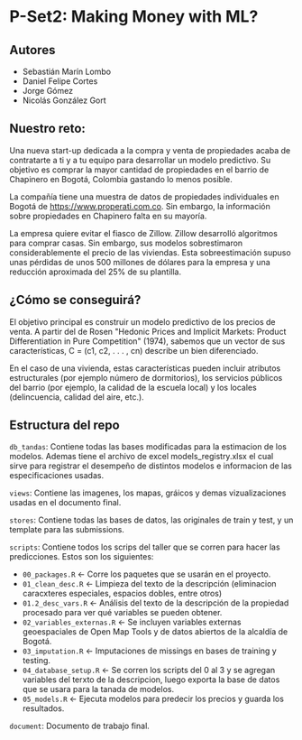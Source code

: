 # P-Set2: Making Money with ML?

## Autores

- Sebastián Marín Lombo
- Daniel Felipe Cortes
- Jorge Gómez
- Nicolás González Gort

## Nuestro reto:
Una nueva start-up dedicada a la compra y venta de propiedades acaba de contratarte a ti y a tu equipo para desarrollar un modelo predictivo. Su objetivo es comprar la mayor cantidad de propiedades en el barrio de Chapinero en Bogotá, Colombia gastando lo menos posible.

La compañía tiene una muestra de datos de propiedades individuales en Bogotá de https://www.properati.com.co. Sin embargo, la información sobre propiedades en Chapinero falta en su mayoría.

La empresa quiere evitar el fiasco de Zillow. Zillow desarrolló algoritmos para comprar casas. Sin embargo, sus modelos sobrestimaron considerablemente el precio de las viviendas. Esta sobreestimación supuso unas pérdidas de unos 500 millones de dólares para la empresa y una reducción aproximada del 25% de su plantilla.

## ¿Cómo se conseguirá?
El objetivo principal es construir un modelo predictivo de los precios de venta. A partir del de Rosen "Hedonic Prices and Implicit Markets: Product Differentiation in Pure Competition" (1974), sabemos que un vector de sus características, C = (c1, c2, . . . , cn) describe un bien diferenciado.

En el caso de una vivienda, estas características pueden incluir atributos estructurales (por ejemplo número de dormitorios), los servicios públicos del barrio (por ejemplo, la calidad de la escuela local) y los locales (delincuencia, calidad del aire, etc.). 

## Estructura del repo

`db_tandas`:
Contiene todas las bases modificadas para la estimacion de los modelos.
Ademas tiene el archivo de excel models_registry.xlsx el cual sirve para registrar el desempeño de distintos modelos e informacion de las especificaciones usadas. 

`views`:
Contiene las imagenes, los mapas, gráicos y demas vizualizaciones usadas en el documento final. 


`stores`:
Contiene todas las bases de datos, las originales de train y test, y un template para las submissions.

`scripts`:
Contiene todos los scrips del taller que se corren para hacer las predicciones. Estos son los siguientes: 
- `00_packages.R` <- Corre los paquetes que se usarán en el proyecto.
- `01_clean_desc.R` <- Limpieza del texto de la descripción (eliminacion caracxteres especiales, espacios dobles, entre otros)
- `01.2_desc_vars.R` <- Análisis del texto de la descripción de la propiedad procesado para ver qué variables se pueden obtener.
- `02_variables_externas.R` <- Se incluyen variables externas geoespaciales de Open Map Tools y de datos abiertos de la alcaldía de Bogotá. 
- `03_imputation.R` <- Imputaciones de missings en bases de training y testing.
- `04_database_setup.R` <- Se corren los scripts del 0 al 3 y se agregan variables del terxto de la descripcion, luego exporta la base de datos que se usara para la tanada de modelos.
- `05_models.R` <- Ejecuta modelos para predecir los precios y guarda los resultados.

`document`:
Documento de trabajo final.